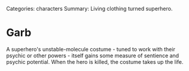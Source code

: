 Categories: characters
Summary: Living clothing turned superhero.

# Garb

A superhero's unstable-molecule costume - tuned to work with their psychic or other powers - itself gains some measure of sentience and psychic potential. When the hero is killed, the costume takes up the life.

